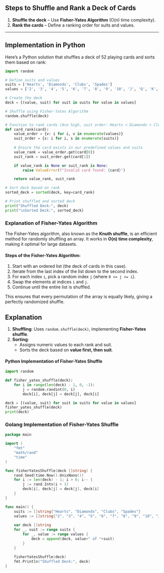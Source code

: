 
## **Steps to Shuffle and Rank a Deck of Cards**

1. **Shuffle the deck** – Use **Fisher-Yates Algorithm** (O(n) time complexity).
2. **Rank the cards** – Define a ranking order for suits and values.

---

## **Implementation in Python**

Here’s a Python solution that shuffles a deck of 52 playing cards and sorts them based on rank:








```python
import random

# Define suits and values
suits = ['Hearts', 'Diamonds', 'Clubs', 'Spades']
values = ['2', '3', '4', '5', '6', '7', '8', '9', '10', 'J', 'Q', 'K', 'A']

# Create the deck
deck = [(value, suit) for suit in suits for value in values]

# Shuffle using Fisher-Yates Algorithm
random.shuffle(deck)

# Function to rank cards (Ace high, suit order: Hearts < Diamonds < Clubs < Spades)
def card_rank(card):
    value_order = {v: i for i, v in enumerate(values)}
    suit_order = {s: i for i, s in enumerate(suits)}
    
    # Ensure the card exists in our predefined values and suits
    value_rank = value_order.get(card[0])
    suit_rank = suit_order.get(card[1])

    if value_rank is None or suit_rank is None:
        raise ValueError(f"Invalid card found: {card}")

    return value_rank, suit_rank

# Sort deck based on rank
sorted_deck = sorted(deck, key=card_rank)

# Print shuffled and sorted deck
print("Shuffled Deck:", deck)
print("\nSorted Deck:", sorted_deck)
```

### Explanation of Fisher-Yates Algorithm

The Fisher-Yates algorithm, also known as the **Knuth shuffle**, is an efficient method for randomly shuffling an array. It works in **O(n) time complexity**, making it optimal for large datasets.

#### **Steps of the Fisher-Yates Algorithm**:

1. Start with an ordered list (the deck of cards in this case).
2. Iterate from the last index of the list down to the second index.
3. For each index `i`, pick a random index `j` (where `0 <= j <= i`).
4. Swap the elements at indices `i` and `j`.
5. Continue until the entire list is shuffled.

This ensures that every permutation of the array is equally likely, giving a perfectly randomized shuffle.
## **Explanation**

1. **Shuffling**: Uses `random.shuffle(deck)`, implementing **Fisher-Yates shuffle**.
2. **Sorting**:
    - Assigns numeric values to each rank and suit.
    - Sorts the deck based on **value first, then suit**.

#### **Python Implementation of Fisher-Yates Shuffle**

```python
import random

def fisher_yates_shuffle(deck):
    for i in range(len(deck) - 1, 0, -1):
        j = random.randint(0, i)
        deck[i], deck[j] = deck[j], deck[i]

deck = [(value, suit) for suit in suits for value in values]
fisher_yates_shuffle(deck)
print(deck)
```

### **Golang Implementation of Fisher-Yates Shuffle**

```go
package main

import (
    "fmt"
    "math/rand"
    "time"
)

func fisherYatesShuffle(deck []string) {
    rand.Seed(time.Now().UnixNano())
    for i := len(deck) - 1; i > 0; i-- {
        j := rand.Intn(i + 1)
        deck[i], deck[j] = deck[j], deck[i]
    }
}

func main() {
    suits := []string{"Hearts", "Diamonds", "Clubs", "Spades"}
    values := []string{"2", "3", "4", "5", "6", "7", "8", "9", "10", "J", "Q", "K", "A"}
    
    var deck []string
    for _, suit := range suits {
        for _, value := range values {
            deck = append(deck, value+" of "+suit)
        }
    }
    
    fisherYatesShuffle(deck)
    fmt.Println("Shuffled Deck:", deck)
}
```